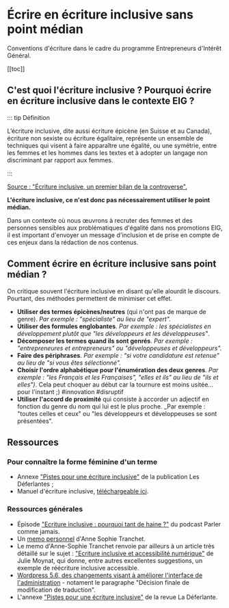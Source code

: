 # Écrire en écriture inclusive sans point médian

Conventions d'écriture dans le cadre du programme Entrepreneurs d'Intérêt Général. 

[[toc]]

## C'est quoi l'écriture inclusive ? Pourquoi écrire en écriture inclusive dans le contexte EIG ?  

::: tip Définition

L’écriture inclusive, dite aussi écriture épicène (en Suisse et au Canada), écriture non sexiste ou écriture égalitaire, représente un ensemble de techniques qui visent à faire apparaître une égalité, ou une symétrie, entre les femmes et les hommes dans les textes et à adopter un langage non discriminant par rapport aux femmes.

:::

[Source : "Écriture inclusive, un premier bilan de la controverse".](https://theconversation.com/ecriture-inclusive-un-premier-bilan-de-la-controverse-147630)

**L'écriture inclusive, ce n'est donc pas nécessairement utiliser le point médian.**

Dans un contexte où nous œuvrons à recruter des femmes et des personnes sensibles aux problématiques d'égalité dans nos promotions EIG, il est important d'envoyer un message d'inclusion et de prise en compte de ces enjeux dans la rédaction de nos contenus.

## Comment écrire en écriture inclusive sans point médian ?

On critique souvent l'écriture inclusive en disant qu'elle alourdit le discours. Pourtant, des méthodes permettent de minimiser cet effet. 

* **Utiliser des termes épicènes/neutres** (qui n'ont pas de marque de genre). *Par exemple : "spécialiste" au lieu de "expert".*  
* **Utiliser des formules englobantes**. *Par exemple : les spécialistes en développement plutôt que "les développeurs et les développeuses"*.
* **Décomposer les termes quand ils sont genrés**. *Par exemple : "entrepreneures et entrepreneurs" ou "développeuses et développeurs".*
* **Faire des périphrases**. *Par exemple : "si votre candidature est retenue" au lieu de "si vous êtes sélectionné".* 
* **Choisir l'ordre alphabétique pour l'énumération des deux genres**. _Par exemple : "les Français et les Françaises", "elles et ils" au lieu de "ils et elles")_. Cela peut choquer au début car la tournure est moins usitée... pour l'instant ;) #innovation #disruptif
* **Utiliser l'accord de proximité** qui consiste à accorder un adjectif en fonction du genre du nom qui lui est le plus proche. _Par exemple : "toutes celles et ceux" ou "les développeurs et développeuses se sont présentées".

## Ressources

### Pour connaître la forme féminine d'un terme
* Annexe ["Pistes pour une écriture inclusive"](https://revueladeferlante.fr/wp-content/uploads/2021/02/ladeferlante_orthotypo.pdf) de la publication Les Déferlantes ; 
* Manuel d'écriture inclusive, [téléchargeable ici](https://www.motscles.net/ecriture-inclusive).

### Ressources générales

* Épisode ["Ecriture inclusive : pourquoi tant de haine ?"](https://www.binge.audio/podcast/parler-comme-jamais/ecriture-inclusive-pourquoi-tant-de-haine) du podcast Parler comme jamais.
* Un [memo personnel](https://blog.hello-bokeh.fr/2021/02/25/memo-de-lecriture-inclusive/) d'Anne Sophie Tranchet.
* Le memo d'Anne-Sophie Tranchet renvoie par ailleurs à un article très détaillé sur le sujet : ["Ecriture inclusive et accessibilité numérique"](https://www.lalutineduweb.fr/ecriture-inclusive-accessibilite-numerique-jetdv2020/#j-conference) de Julie Moynat, qui donne, entre autres excellentes suggestions, un exemple de réécriture inclusive accessible. 
* [Wordpress 5.6, des changements visant à améliorer l'interface de l'administration](https://fr.wordpress.org/2020/11/26/wordpress-5-6-des-changements-visant-a-ameliorer-linclusivite-de-linterface-dadministration/) - notament le paragraphe "Décision finale de modification de traduction".
* L'annexe ["Pistes pour une écriture inclusive"](https://revueladeferlante.fr/wp-content/uploads/2021/02/ladeferlante_orthotypo.pdf) de la revue La Déferlante.
